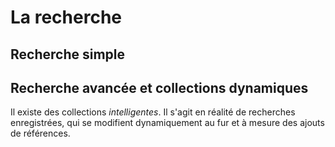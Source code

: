 # La recherche

## Recherche simple

## Recherche avancée et collections dynamiques

Il existe des collections *intelligentes*. Il s'agit en réalité de recherches enregistrées, qui se modifient dynamiquement au fur et à mesure des ajouts de références.
